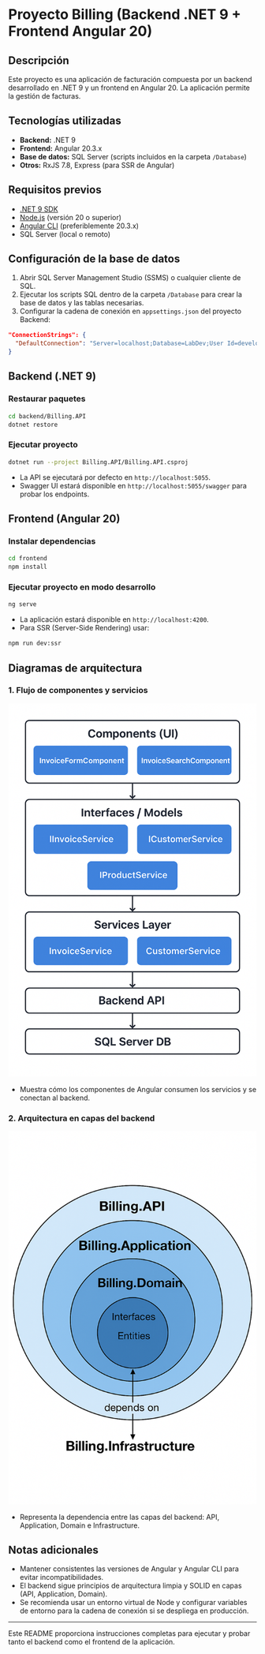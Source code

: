 # Proyecto Billing (Backend .NET 9 + Frontend Angular 20)

## Descripción
Este proyecto es una aplicación de facturación compuesta por un backend desarrollado en .NET 9 y un frontend en Angular 20. La aplicación permite la gestión de facturas.

## Tecnologías utilizadas

- **Backend:** .NET 9
- **Frontend:** Angular 20.3.x
- **Base de datos:** SQL Server (scripts incluidos en la carpeta `/Database`)
- **Otros:** RxJS 7.8, Express (para SSR de Angular)

## Requisitos previos

- [.NET 9 SDK](https://dotnet.microsoft.com/download/dotnet/9.0)
- [Node.js](https://nodejs.org/) (versión 20 o superior)
- [Angular CLI](https://angular.io/cli) (preferiblemente 20.3.x)
- SQL Server (local o remoto)

## Configuración de la base de datos

1. Abrir SQL Server Management Studio (SSMS) o cualquier cliente de SQL.
2. Ejecutar los scripts SQL dentro de la carpeta `/Database` para crear la base de datos y las tablas necesarias.
3. Configurar la cadena de conexión en `appsettings.json` del proyecto Backend:

```json
"ConnectionStrings": {
  "DefaultConnection": "Server=localhost;Database=LabDev;User Id=developer;Password=abc123ABC;Encrypt=False;"
}
```

## Backend (.NET 9)

### Restaurar paquetes

```bash
cd backend/Billing.API
dotnet restore
```

### Ejecutar proyecto

```bash
dotnet run --project Billing.API/Billing.API.csproj
```

- La API se ejecutará por defecto en `http://localhost:5055`.
- Swagger UI estará disponible en `http://localhost:5055/swagger` para probar los endpoints.

## Frontend (Angular 20)

### Instalar dependencias

```bash
cd frontend
npm install
```

### Ejecutar proyecto en modo desarrollo

```bash
ng serve
```

- La aplicación estará disponible en `http://localhost:4200`.
- Para SSR (Server-Side Rendering) usar:

```bash
npm run dev:ssr
```

## Diagramas de arquitectura

### 1. Flujo de componentes y servicios

![Componentes y servicios](docs/components-flow.png)

- Muestra cómo los componentes de Angular consumen los servicios y se conectan al backend.

### 2. Arquitectura en capas del backend

![Arquitectura en capas](docs/backend-layers.png)

- Representa la dependencia entre las capas del backend: API, Application, Domain e Infrastructure.

## Notas adicionales

- Mantener consistentes las versiones de Angular y Angular CLI para evitar incompatibilidades.
- El backend sigue principios de arquitectura limpia y SOLID en capas (API, Application, Domain).
- Se recomienda usar un entorno virtual de Node y configurar variables de entorno para la cadena de conexión si se despliega en producción.

---

Este README proporciona instrucciones completas para ejecutar y probar tanto el backend como el frontend de la aplicación.

